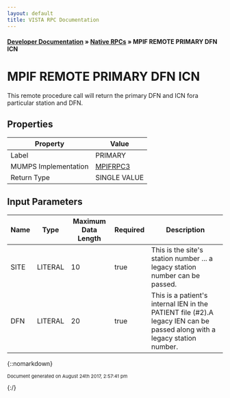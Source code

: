 ```yaml
---
layout: default
title: VISTA RPC Documentation
---
```


#### [Developer Documentation](../index) &#187; [Native RPCs](TableOfContents) &#187; MPIF REMOTE PRIMARY DFN ICN<br/>
# MPIF REMOTE PRIMARY DFN ICN

This remote procedure call will return the primary DFN and ICN fora particular station and DFN.

## Properties

Property | Value
--- | ---
Label | PRIMARY
MUMPS Implementation | [MPIFRPC3](http://code.osehra.org/dox/Routine_MPIFRPC3_source.html)
Return Type | SINGLE VALUE


## Input Parameters

Name | Type | Maximum Data Length | Required | Description
--- | --- | --- | --- | ---
SITE | LITERAL | 10 | true |  This is the site&#x27;s station number ... a legacy station number can be passed.
DFN | LITERAL | 20 | true | This is a patient&#x27;s internal IEN in the PATIENT file (#2).A legacy IEN can be passed along with a legacy station number.



{::nomarkdown} <br/><p style="font-size: 11px">Document generated on August 24th 2017, 2:57:41 pm</p>{:/}
